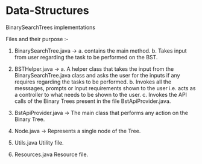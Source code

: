# Data-Structures
BinarySearchTrees implementations


Files and their purpose :-

1. BinarySearchTree.java  -> 
      a. contains the main method.
      b. Takes input from user regarding the task to be performed on the BST.

2. BSTHelper.java ->
      a. A helper class that takes the input from the BinarySearchTree.java class and asks the user for the inputs if any requires
            regarding the tasks to be performed.
      b. Invokes all the messsages, prompts or Input requirements shown to the user i.e. acts as a controller to what needs to be shown to 
             the user.
      c. Invokes the API calls of the Binary Trees present in the file BstApiProvider.java.
      
3. BstApiProvider.java ->
      The main class that performs any action on the Binary Tree.
      
4. Node.java ->
      Represents a single node of the Tree.
      
5. Utils.java
      Utility file.
      
6. Resources.java
      Resource file.

